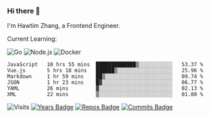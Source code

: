 ### Hi there 👋

I'm Hawtim Zhang, a Frontend Engineer.

Current Learning:

![Go](https://img.shields.io/badge/-Go-%2300ADD8.svg?&style=flat-square&logo=go&logoColor=white)
![Node.js](https://img.shields.io/badge/-Node.js-339933?style=flat-square&logo=Node.js&logoColor=white)
![Docker](https://img.shields.io/badge/-Docker-2496ED?style=flat-square&logo=docker&logoColor=white)


<!--START_SECTION:waka-->

```text
JavaScript   10 hrs 55 mins  █████████████▒░░░░░░░░░░░   53.37 %
Vue.js       5 hrs 18 mins   ██████▒░░░░░░░░░░░░░░░░░░   25.96 %
Markdown     1 hr 59 mins    ██▒░░░░░░░░░░░░░░░░░░░░░░   09.74 %
JSON         1 hr 23 mins    █▓░░░░░░░░░░░░░░░░░░░░░░░   06.77 %
YAML         26 mins         ▓░░░░░░░░░░░░░░░░░░░░░░░░   02.13 %
XML          22 mins         ▒░░░░░░░░░░░░░░░░░░░░░░░░   01.80 %
```

<!--END_SECTION:waka-->

![Visits](https://badges.pufler.dev/visits/hawtim/hawtim)
[![Years Badge](https://badges.pufler.dev/years/hawtim)](https://badges.pufler.dev)
[![Repos Badge](https://badges.pufler.dev/repos/hawtim)](https://badges.pufler.dev)
[![Commits Badge](https://badges.pufler.dev/commits/yearly/hawtim)](https://badges.pufler.dev)
